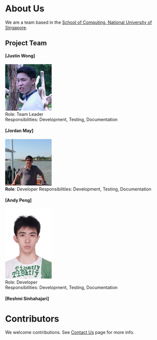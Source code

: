 # About Us

We are a team based in the [School of Computing, National University of Singapore](http://www.comp.nus.edu.sg).

## Project Team

#### [Justin Wong]
<img src="images/justinwong.jpg" width="150"><br>
Role: Team Leader <br>
Responsibilities: 
Development, Testing, Documentation

#### [Jordan May] <br>
<img src="images/jordanmay.jpg" width="150"><br>
**Role**: Developer
Responsibilities: 
Development, Testing, Documentation

#### [Andy Peng]
<img src="images/andypeng.jpg" width="150"><br>
Role: Developer <br>
Responsibilities: 
Development, Testing, Documentation

#### [Reshmi Sinhahajari]

# Contributors

We welcome contributions. See [Contact Us](ContactUs.md) page for more info.


